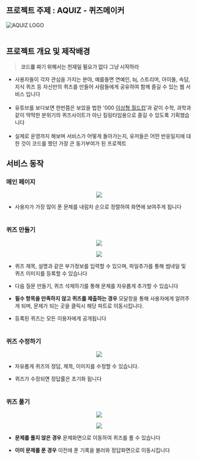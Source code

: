 ## 프로젝트 주제 : AQUIZ - 퀴즈메이커
![AQUIZ LOGO](https://aquizbuket.s3.ap-northeast-2.amazonaws.com/logo/logo.png)
<br />
<br />
## 프로젝트 개요 및 제작배경
> **코드를 짜기 위해서는 천재일 필요가 없다**
> **그냥 시작하라**
- 사용자들이 각자 관심을 가지는 분야, 예를들면 연예인, bj, 스트리머, 아이돌, 속담, 지식 퀴즈 등 자신만의 퀴즈를 만들어 사람들에게 공유하여 함께 즐길 수 있는 웹 서비스 입니다
  <br/>
  <br/>
- 유튜브를 보다보면 한번쯤은 보았을 법한 '000 [이상형 월드컵](https://www.piku.co.kr/)'과 같이 수학, 과학과 같이 딱딱한 분위기의 퀴즈사이트가 아닌 킬링타임용으로 즐길 수 있도록 기획했습니다
  <br/>
  <br/>
- 실제로 운영까지 해보며 서비스가 어떻게 돌아가는지, 유저들은 어떤 반응일지에 대한 것이 코드를 짰던 가장 큰 동기부여가 된 프로젝트<br/>
## 서비스 동작
### 메인 페이지
<p align="center">
  <img src="https://github.com/Arangluv/AQUIZ-Project/assets/90511789/ef1dbb4e-757f-403b-8eac-9debfb3ad79c">
</p>

- 사용자가 가장 많이 푼 문제를 내림차 순으로 정렬하여 화면에 보여주게 됩니다 
  <br/>
  <br/>
### 퀴즈 만들기
<p align="center">
  <img src="https://github.com/Arangluv/AQUIZ-Project/assets/90511789/2093c0e8-1b6a-48b3-bdd7-02da59203822">
</p>
<p align="center">
  <img src="https://github.com/Arangluv/AQUIZ-Project/assets/90511789/c7377813-bff4-4fd5-ba80-30d35e39d563">
</p>

- 퀴즈 제목, 설명과 같은 부가정보를 입력할 수 있으며, 파일추가를 통해 썸네일 및 퀴즈 이미지를 등록할 수 있습니다


- 다음 질문 만들기, 퀴즈 삭제하기를 통해 문제를 자유롭게 추가할 수 있습니다


- **필수 항목을 만족하지 않고 퀴즈를 제출하는 경우** 모달창을 통해 사용자에게 알려주게 되며, 문제가 되는 곳을 클릭시 해당 파트로 이동시킵니다.

- 등록된 퀴즈는 모든 이용자에게 공개됩니다
  <br/>
  <br/>
### 퀴즈 수정하기
<p align="center">
  <img src="https://github.com/Arangluv/AQUIZ-Project/assets/90511789/bbefbb84-419b-4d19-a90e-3d2bb0c072a3">
</p>

- 자유롭게 퀴즈의 정답, 제목, 이미지를 수정할 수 있습니다.

- 퀴즈가 수정되면 정답률은 초기화 됩니다
  <br/>
  <br/>

### 퀴즈 풀기
<p align="center">
  <img src="https://github.com/Arangluv/AQUIZ-Project/assets/90511789/a8599a98-1139-4a77-9e30-0c28efb3f8d4">
</p>
<p align="center">
  <img src="https://github.com/Arangluv/AQUIZ-Project/assets/90511789/ed4ca7f1-1653-4fe7-b510-01c178a6dec1">
</p>

- **문제를 풀지 않은 경우** 문제화면으로 이동하여 퀴즈를 풀 수 있습니다


- **이미 문제를 푼 경우** 이전에 푼 기록을 불러와 정답화면으로 이동시킵니다

  <br/>
  <br/>
  

  
